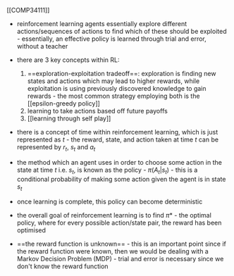 [[COMP34111]]

- reinforcement learning agents essentially explore different actions/sequences of actions to find which of these should be exploited - essentially, an effective policy is learned through trial and error, without a teacher

- there are 3 key concepts within RL:
	1. ==exploration-exploitation tradeoff==: exploration is finding new states and actions which may lead to higher rewards, while exploitation is using previously discovered knowledge to gain rewards - the most common strategy employing both is the [[epsilon-greedy policy]]
	2. learning to take actions based off future payoffs
	3. [[learning through self play]]

- there is a concept of time within reinforcement learning, which is just represented as $t$ - the reward, state, and action taken at time $t$ can be represented by $r_t$, $s_t$ and $a_t$ 

- the method which an agent uses in order to choose some action in the state at time $t$ i.e. $s_t$, is known as the policy - $\pi(A_t|s_t)$ - this is a conditional probability of making some action given the agent is in state $s_t$
- once learning is complete, this policy can become deterministic
- the overall goal of reinforcement learning is to find $\pi*$ - the optimal policy, where for every possible action/state pair, the reward has been optimised

- ==the reward function is unknown== - this is an important point since if the reward function were known, then we would be dealing with a Markov Decision Problem (MDP) - trial and error is necessary since we don't know the reward function